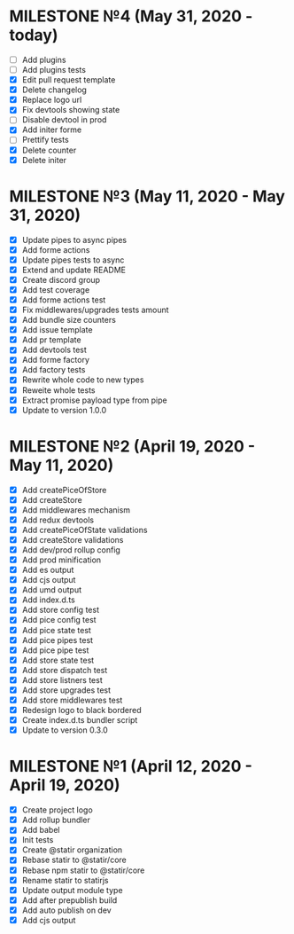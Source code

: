 # MILESTONE №4 (May 31, 2020 - today)

- [ ] Add plugins
- [ ] Add plugins tests
- [x] Edit pull request template
- [x] Delete changelog
- [x] Replace logo url
- [x] Fix devtools showing state
- [ ] Disable devtool in prod
- [x] Add initer forme
- [ ] Prettify tests
- [x] Delete counter
- [x] Delete initer

# MILESTONE №3 (May 11, 2020 - May 31, 2020)

- [x] Update pipes to async pipes
- [x] Add forme actions
- [x] Update pipes tests to async
- [x] Extend and update README
- [x] Create discord group
- [x] Add test coverage
- [x] Add forme actions test
- [x] Fix middlewares/upgrades tests amount
- [x] Add bundle size counters
- [x] Add issue template
- [x] Add pr template
- [x] Add devtools test
- [x] Add forme factory
- [x] Add factory tests
- [x] Rewrite whole code to new types
- [x] Reweite whole tests
- [x] Extract promise payload type from pipe
- [x] Update to version 1.0.0

# MILESTONE №2 (April 19, 2020 - May 11, 2020)

- [x] Add createPiceOfStore
- [x] Add createStore
- [x] Add middlewares mechanism
- [x] Add redux devtools
- [x] Add createPiceOfState validations
- [x] Add createStore validations
- [x] Add dev/prod rollup config
- [x] Add prod minification
- [x] Add es output
- [x] Add cjs output
- [x] Add umd output
- [x] Add index.d.ts
- [x] Add store config test
- [x] Add pice config test
- [x] Add pice state test
- [x] Add pice pipes test
- [x] Add pice pipe test
- [x] Add store state test
- [x] Add store dispatch test
- [x] Add store listners test
- [x] Add store upgrades test
- [x] Add store middlewares test
- [x] Redesign logo to black bordered
- [x] Create index.d.ts bundler script
- [x] Update to version 0.3.0

# MILESTONE №1 (April 12, 2020 - April 19, 2020)

- [x] Create project logo
- [x] Add rollup bundler
- [x] Add babel
- [x] Init tests
- [x] Create @statir organization
- [x] Rebase statir to @statir/core
- [x] Rebase npm statir to @statir/core
- [x] Rename statir to statirjs
- [x] Update output module type
- [x] Add after prepublish build
- [x] Add auto publish on dev
- [x] Add cjs output
